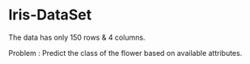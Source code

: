 # Iris-DataSet
 The data has only 150 rows &amp; 4 columns.

Problem : Predict the class of the flower based on available attributes.
